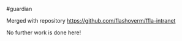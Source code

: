 #guardian

Merged with repository https://github.com/flashoverm/ffla-intranet

No further work is done here!

